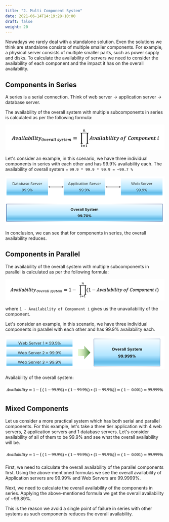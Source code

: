 ```yaml
---
title: "2. Multi Component System"
date: 2021-06-14T14:19:28+10:00
draft: false
weight: 20
---
```


Nowadays we rarely deal with a standalone solution. Even the solutions we think are standalone consists of multiple smaller components. For example, a physical server consists of multiple smaller parts, such as power supply and disks. To calculate the availability of servers we need to consider the availability of each component and the impact it has on the overall availability.

## Components in Series

A series is a serial connection. Think of web server -> application server -> database server.

The availability of the overall system with multiple subcomponents in series is calculated as per the following formula:

![Availability overall system](1.7.2-fig-1.png)

Let's consider an example, in this scenario, we have three individual components in series with each other and has 99.9% availability each. The availability of overall system = `99.9 * 99.9 * 99.9 = ~99.7 %`

![Overall system flow](1.7.2-fig-2.png)

In conclusion, we can see that for components in series, the overall availability reduces.

## Components in Parallel

The availability of the overall system with multiple subcomponents in parallel is calculated as per the following formula:

![subcomponents](1.7.2-fig-3.png)

where `1 - Availability of Component i` gives us the unavailability of the component.

Let's consider an example, in this scenario, we have three individual components in parallel with each other and has 99.9% availability each.

![component contribution to availability](1.7.2-fig-4.png)

Availability of the overall system:

![availability overall equation](1.7.2-fig-5.png)

## Mixed Components

Let us consider a more practical system which has both serial and parallel components. For this example, let's take a three tier application with 4 web servers, 2 application servers and 1 database servers. Let's consider availability of all of them to be 99.9% and see what the overall availability will be.

![multi-component availability](1.7.2-fig-5.png)

First, we need to calculate the overall availability of the parallel components first. Using the above-mentioned formulas we see the overall availability of Application servers are 99.99% and Web Servers are 99.9999%.

Next, we need to calculate the overall availability of the components in series. Applying the above-mentioned formula we get the overall availability of ~99.89%.

This is the reason we avoid a single point of failure in series with other systems as such components reduces the overall availability.
